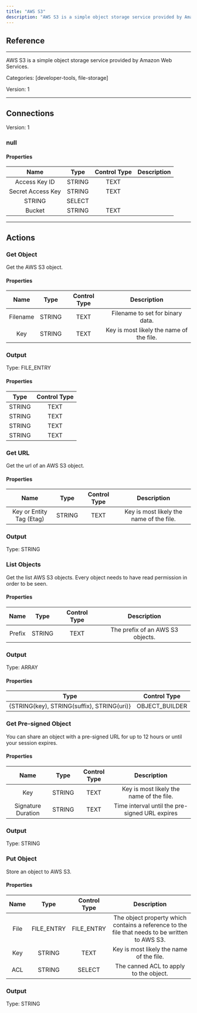 ```yaml
---
title: "AWS S3"
description: "AWS S3 is a simple object storage service provided by Amazon Web Services."
---
```

## Reference
<hr />

AWS S3 is a simple object storage service provided by Amazon Web Services.


Categories: [developer-tools, file-storage]


Version: 1

<hr />



## Connections

Version: 1


### null

#### Properties

|      Name      |     Type     |     Control Type     |     Description     |
|:--------------:|:------------:|:--------------------:|:-------------------:|
| Access Key ID | STRING | TEXT  |  |
| Secret Access Key | STRING | TEXT  |  |
| STRING | SELECT  |
| Bucket | STRING | TEXT  |  |





<hr />





## Actions


### Get Object
Get the AWS S3 object.

#### Properties

|      Name      |     Type     |     Control Type     |     Description     |
|:--------------:|:------------:|:--------------------:|:-------------------:|
| Filename | STRING | TEXT  |  Filename to set for binary data.  |
| Key | STRING | TEXT  |  Key is most likely the name of the file.  |


### Output



Type: FILE_ENTRY


#### Properties

|     Type     |     Control Type     |
|:------------:|:--------------------:|
| STRING | TEXT  |
| STRING | TEXT  |
| STRING | TEXT  |
| STRING | TEXT  |






### Get URL
Get the url of an AWS S3 object.

#### Properties

|      Name      |     Type     |     Control Type     |     Description     |
|:--------------:|:------------:|:--------------------:|:-------------------:|
| Key or Entity Tag (Etag) | STRING | TEXT  |  Key is most likely the name of the file.  |


### Output



Type: STRING







### List Objects
Get the list AWS S3 objects. Every object needs to have read permission in order to be seen.

#### Properties

|      Name      |     Type     |     Control Type     |     Description     |
|:--------------:|:------------:|:--------------------:|:-------------------:|
| Prefix | STRING | TEXT  |  The prefix of an AWS S3 objects.  |


### Output



Type: ARRAY


#### Properties

|     Type     |     Control Type     |
|:------------:|:--------------------:|
| {STRING\(key), STRING\(suffix), STRING\(uri)} | OBJECT_BUILDER  |






### Get Pre-signed Object
You can share an object with a pre-signed URL for up to 12 hours or until your session expires.

#### Properties

|      Name      |     Type     |     Control Type     |     Description     |
|:--------------:|:------------:|:--------------------:|:-------------------:|
| Key | STRING | TEXT  |  Key is most likely the name of the file.  |
| Signature Duration | STRING | TEXT  |  Time interval until the pre-signed URL expires  |


### Output



Type: STRING







### Put Object
Store an object to AWS S3.

#### Properties

|      Name      |     Type     |     Control Type     |     Description     |
|:--------------:|:------------:|:--------------------:|:-------------------:|
| File | FILE_ENTRY | FILE_ENTRY  |  The object property which contains a reference to the file that needs to be written to AWS S3.  |
| Key | STRING | TEXT  |  Key is most likely the name of the file.  |
| ACL | STRING | SELECT  |  The canned ACL to apply to the object.  |


### Output



Type: STRING








